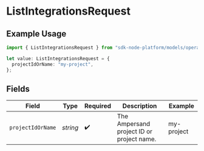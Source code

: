 # ListIntegrationsRequest

## Example Usage

```typescript
import { ListIntegrationsRequest } from "sdk-node-platform/models/operations";

let value: ListIntegrationsRequest = {
  projectIdOrName: "my-project",
};
```

## Fields

| Field                                     | Type                                      | Required                                  | Description                               | Example                                   |
| ----------------------------------------- | ----------------------------------------- | ----------------------------------------- | ----------------------------------------- | ----------------------------------------- |
| `projectIdOrName`                         | *string*                                  | :heavy_check_mark:                        | The Ampersand project ID or project name. | my-project                                |